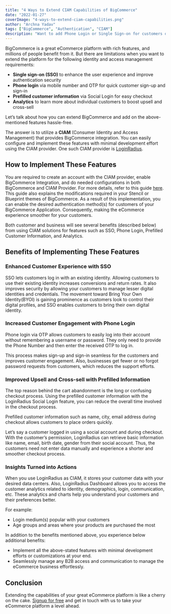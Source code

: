 ```yaml
---
title: "4 Ways to Extend CIAM Capabilities of BigCommerce"
date: "2022-01-27"
coverImage: "4-ways-to-extend-ciam-capabilities.png"
author: "Archna Yadav"
tags: ["BigCommerce", "Authentication", "CIAM"]
description: "Want to add Phone Login or Single Sign-on for customers of your BigCommerce application? This article explains it all. Towards the end, it talks about how LoginRadius can help you improve upsell and cross-sell."
---
```


BigCommerce is a great eCommerce platform with rich features, and millions of people benefit from it. But there are limitations when you want to extend the platform for the following identity and access management requirements:

- **Single sign-on (SSO)** to enhance the user experience and improve authentication security
- **Phone login** via mobile number and OTP for quick customer sign-up and sign-in
- **Prefilled customer information** via Social Login for easy checkout
- **Analytics** to learn more about individual customers to boost upsell and cross-sell

Let’s talk about how you can extend BigCommerce and add on the above-mentioned features hassle-free.

The answer is to utilize a **CIAM** (Consumer Identity and Access Management) that provides BigCommerce integration. You can easily configure and implement these features with minimal development effort using the CIAM provider. One such CIAM provider is [LoginRadius](https://accounts.loginradius.com/auth.aspx?return_url=https://dashboard.loginradius.com/login&action=register&plan=pro).

## How to Implement These Features

You are required to create an account with the CIAM provider, enable BigCommerce Integration, and do needed configurations in both BigCommerce and CIAM Provider. For more details, refer to this guide [here](https://www.loginradius.com/docs/developer/guide/big-commerce/).
This guide also explains the modifications required in your Stencil or Blueprint themes of BigCommerce. As a result of this implementation, you can enable the desired authentication method(s) for customers of your BigCommerce Application. Consequently, making the eCommerce experience smoother for your customers.

Both customer and business will see several benefits (described below) from using CIAM solutions for features such as SSO, Phone Login, Prefilled Customer Information, and Analytics.

## Benefits of Implementing These Features

### Enhanced Customer Experience with SSO

SSO lets customers log in with an existing identity. Allowing customers to use their existing identity increases conversions and return rates. It also improves security by allowing your customers to manage lesser digital identities and credentials.
The movement toward Bring Your Own Identity(BYOI) is gaining prominence as customers look to control their digital profiles, and SSO enables customers to bring their own digital identity.

### Increased Customer Engagement with Phone Login

Phone login via OTP allows customers to easily log into their account without remembering a username or password. They only need to provide the Phone Number and then enter the received OTP to log in.

This process makes sign-up and sign-in seamless for the customers and improves customer engagement. Also, businesses get fewer or no forgot password requests from customers, which reduces the support efforts.

### Improved Upsell and Cross-sell with Prefilled Information

The top reason behind the cart abandonment is the long or confusing checkout process. Using the prefilled customer information with the LoginRadius Social Login feature, you can reduce the overall time involved in the checkout process.

Prefilled customer information such as name, city, email address during checkout allows customers to place orders quickly.

Let’s say a customer logged in using a social account and during checkout. With the customer’s permission, LoginRadius can retrieve basic information like name, email, birth date, gender from their social account. Thus, the customers need not enter data manually and experience a shorter and smoother checkout process.

### Insights Turned into Actions

When you use LoginRadius as CIAM, it stores your customer data with your desired data centers. Also, LoginRadius Dashboard allows you to access the customer analytics related to identity, demographics, login, communication, etc. These analytics and charts help you understand your customers and their preferences better.

For example:

- Login medium(s) popular with your customers
- Age groups and areas where your products are purchased the most

In addition to the benefits mentioned above, you experience below additional benefits:

- Implement all the above-stated features with minimal development efforts or customizations at your end.
- Seamlessly manage any B2B access and communication to manage the eCommerce business effortlessly.

## Conclusion

Extending the capabilities of your great eCommerce platform is like a cherry on the cake. [Signup for free](https://accounts.loginradius.com/auth.aspx?action=register&return_url=https://dashboard.loginradius.com/login) and get in touch with us to take your eCommerce platform a level ahead.
